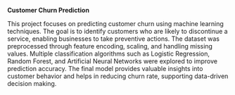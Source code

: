 **Customer Churn Prediction**

This project focuses on predicting customer churn using machine learning techniques. The goal is to identify customers who are likely to discontinue a service, enabling businesses to take preventive actions. The dataset was preprocessed through feature encoding, scaling, and handling missing values. Multiple classification algorithms such as Logistic Regression, Random Forest, and Artificial Neural Networks were explored to improve prediction accuracy. The final model provides valuable insights into customer behavior and helps in reducing churn rate, supporting data-driven decision making.

